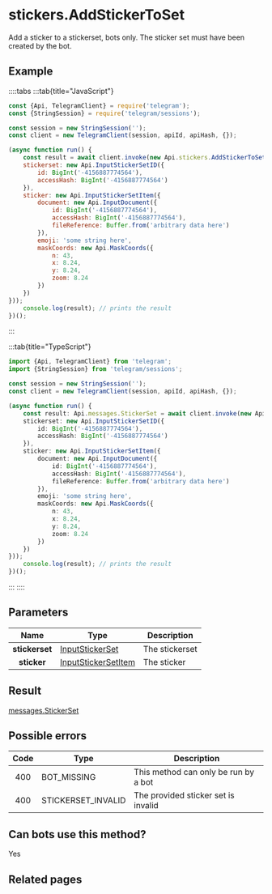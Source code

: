 # stickers.AddStickerToSet

Add a sticker to a stickerset, bots only. The sticker set must have been created by the bot.



## Example

::::tabs
:::tab{title="JavaScript"}
```js
const {Api, TelegramClient} = require('telegram');
const {StringSession} = require('telegram/sessions');

const session = new StringSession('');
const client = new TelegramClient(session, apiId, apiHash, {});

(async function run() {
    const result = await client.invoke(new Api.stickers.AddStickerToSet({
    stickerset: new Api.InputStickerSetID({
        id: BigInt('-4156887774564'),
        accessHash: BigInt('-4156887774564')
    }),
    sticker: new Api.InputStickerSetItem({
        document: new Api.InputDocument({
            id: BigInt('-4156887774564'),
            accessHash: BigInt('-4156887774564'),
            fileReference: Buffer.from('arbitrary data here')
        }),
        emoji: 'some string here',
        maskCoords: new Api.MaskCoords({
            n: 43,
            x: 8.24,
            y: 8.24,
            zoom: 8.24
        })
    })
}));
    console.log(result); // prints the result
})();
```
:::

:::tab{title="TypeScript"}
```ts
import {Api, TelegramClient} from 'telegram';
import {StringSession} from 'telegram/sessions';

const session = new StringSession('');
const client = new TelegramClient(session, apiId, apiHash, {});

(async function run() {
    const result: Api.messages.StickerSet = await client.invoke(new Api.stickers.AddStickerToSet({
    stickerset: new Api.InputStickerSetID({
        id: BigInt('-4156887774564'),
        accessHash: BigInt('-4156887774564')
    }),
    sticker: new Api.InputStickerSetItem({
        document: new Api.InputDocument({
            id: BigInt('-4156887774564'),
            accessHash: BigInt('-4156887774564'),
            fileReference: Buffer.from('arbitrary data here')
        }),
        emoji: 'some string here',
        maskCoords: new Api.MaskCoords({
            n: 43,
            x: 8.24,
            y: 8.24,
            zoom: 8.24
        })
    })
}));
    console.log(result); // prints the result
})();
```
:::
::::



## Parameters

| Name | Type | Description |
| :--: | ---- | ----------- |
| **stickerset** | [InputStickerSet](https://core.telegram.org/type/InputStickerSet) | The stickerset 
| **sticker** | [InputStickerSetItem](https://core.telegram.org/type/InputStickerSetItem) | The sticker 


## Result

[messages.StickerSet](https://core.telegram.org/type/messages.StickerSet)



## Possible errors

| Code | Type | Description |
| :--: | ---- | ----------- |
| 400 | BOT\_MISSING | This method can only be run by a bot 
| 400 | STICKERSET\_INVALID | The provided sticker set is invalid 


## Can bots use this method?

Yes

## Related pages


